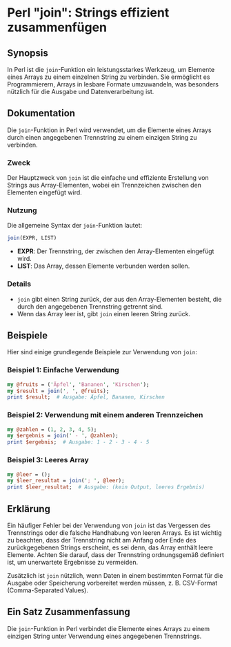 <!--
Meta Description: # Perl "join": Strings effizient zusammenfügen ## Synopsis In Perl ist die `join`-Funktion ein leistungsstarkes Werkzeug, um Elemente eines Arrays zu ...
Meta Keywords: join, die, perl, ist, der
-->

# Perl "join": Strings effizient zusammenfügen

## Synopsis
In Perl ist die `join`-Funktion ein leistungsstarkes Werkzeug, um Elemente eines Arrays zu einem einzelnen String zu verbinden. Sie ermöglicht es Programmierern, Arrays in lesbare Formate umzuwandeln, was besonders nützlich für die Ausgabe und Datenverarbeitung ist.

## Dokumentation
Die `join`-Funktion in Perl wird verwendet, um die Elemente eines Arrays durch einen angegebenen Trennstring zu einem einzigen String zu verbinden.

### Zweck
Der Hauptzweck von `join` ist die einfache und effiziente Erstellung von Strings aus Array-Elementen, wobei ein Trennzeichen zwischen den Elementen eingefügt wird.

### Nutzung
Die allgemeine Syntax der `join`-Funktion lautet:

```perl
join(EXPR, LIST)
```

- **EXPR**: Der Trennstring, der zwischen den Array-Elementen eingefügt wird.
- **LIST**: Das Array, dessen Elemente verbunden werden sollen.

### Details
- `join` gibt einen String zurück, der aus den Array-Elementen besteht, die durch den angegebenen Trennstring getrennt sind.
- Wenn das Array leer ist, gibt `join` einen leeren String zurück.

## Beispiele
Hier sind einige grundlegende Beispiele zur Verwendung von `join`:

### Beispiel 1: Einfache Verwendung
```perl
my @fruits = ('Äpfel', 'Bananen', 'Kirschen');
my $result = join(', ', @fruits);
print $result;  # Ausgabe: Äpfel, Bananen, Kirschen
```

### Beispiel 2: Verwendung mit einem anderen Trennzeichen
```perl
my @zahlen = (1, 2, 3, 4, 5);
my $ergebnis = join(' - ', @zahlen);
print $ergebnis;  # Ausgabe: 1 - 2 - 3 - 4 - 5
```

### Beispiel 3: Leeres Array
```perl
my @leer = ();
my $leer_resultat = join('; ', @leer);
print $leer_resultat;  # Ausgabe: (kein Output, leeres Ergebnis)
```

## Erklärung
Ein häufiger Fehler bei der Verwendung von `join` ist das Vergessen des Trennstrings oder die falsche Handhabung von leeren Arrays. Es ist wichtig zu beachten, dass der Trennstring nicht am Anfang oder Ende des zurückgegebenen Strings erscheint, es sei denn, das Array enthält leere Elemente. Achten Sie darauf, dass der Trennstring ordnungsgemäß definiert ist, um unerwartete Ergebnisse zu vermeiden.

Zusätzlich ist `join` nützlich, wenn Daten in einem bestimmten Format für die Ausgabe oder Speicherung vorbereitet werden müssen, z. B. CSV-Format (Comma-Separated Values).

## Ein Satz Zusammenfassung
Die `join`-Funktion in Perl verbindet die Elemente eines Arrays zu einem einzigen String unter Verwendung eines angegebenen Trennstrings.